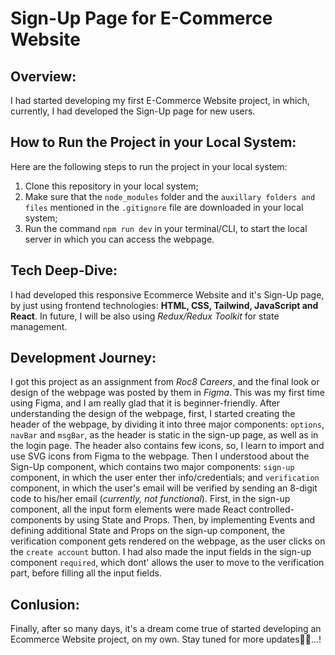 # Sign-Up Page for E-Commerce Website

## Overview:
I had started developing my first E-Commerce Website project, in which, currently, I had developed the Sign-Up page for new users.

## How to Run the Project in your Local System:
Here are the following steps to run the project in your local system:
1. Clone this repository in your local system;
2. Make sure that the `node_modules` folder and the `auxillary folders and files` mentioned in the `.gitignore` file are downloaded in your local system;
3. Run the command `npm run dev` in your terminal/CLI, to start the local server in which you can access the webpage.

## Tech Deep-Dive:
I had developed this responsive Ecommerce Website and it's Sign-Up page, by just using frontend technologies: **HTML, CSS, Tailwind, JavaScript and React**. In future, I will be also using *Redux/Redux Toolkit* for state management.

## Development Journey:
I got this project as an assignment from *Roc8 Careers*, and the final look or design of the webpage was posted by them in *Figma*. This was my first time using Figma, and I am really glad that it is beginner-friendly. After understanding the design of the webpage, first, I started creating the header of the webpage, by dividing it into three major components: `options`, `navBar` and `msgBar`, as the header is static in the sign-up page, as well as in the login page. The header also contains few icons, so, I learn to import and use SVG icons from Figma to the webpage. 
Then I understood about the Sign-Up component, which contains two major components: `sign-up` component, in which the user enter ther info/credentials; and `verification` component, in which the user's email will be verified by sending an 8-digit code to his/her email (*currently, not functional*). First, in the sign-up component, all the input form elements were made React controlled-components by using State and Props. Then, by implementing Events and defining additional State and Props on the sign-up component, the verification component gets rendered on the webpage, as the user clicks on the `create account` button. I had also made the input fields in the sign-up component `required`, which dont' allows the user to move to the verification part, before filling all the input fields.

## Conlusion:
Finally, after so many days, it's a dream come true of started developing an Ecommerce Website project, on my own. Stay tuned for more updates🙏😇...!